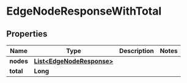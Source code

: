 

# EdgeNodeResponseWithTotal


## Properties

| Name | Type | Description | Notes |
|------------ | ------------- | ------------- | -------------|
|**nodes** | [**List&lt;EdgeNodeResponse&gt;**](EdgeNodeResponse.md) |  |  |
|**total** | **Long** |  |  |



